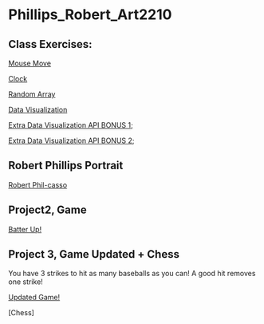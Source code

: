 
# Phillips_Robert_Art2210

## Class Exercises:

[Mouse Move](https://rmphill0210.github.io/Personal/Exercises/Phillips_Robert_Art2210_mouseMove_Fall2019/mouseMove.html)

[Clock](https://rmphill0210.github.io/Personal/Exercises/Phillips_Robert_Art2210_Clock_Fall2019/Clock.html)

[Random Array](https://rmphill0210.github.io/Personal/Exercises/Phillips_Robert_Art2210_randomArray_Fall2019/randomArray.html)

[Data Visualization](https://rmphill0210.github.io/Personal/Exercises/Phillips_Robert_Art2210_json_Fall2019/Nov4.html)

[Extra Data Visualization API BONUS 1](https://rmphill0210.github.io/Personal/Exercises/Phillips_Robert_Art2210_weather_Fall2019/Nov6.html);

[Extra Data Visualization API BONUS 2](https://rmphill0210.github.io/Personal/Exercises/Phillips_Robert_Art2210_ISS_Fall2019/Nov11.html);


## Robert Phillips Portrait

[Robert Phil-casso](https://rmphill0210.github.io/Personal/Projects/Phillips_Robert_ART2210_Self-portrait_Fall2019/Index.html)


## Project2, Game

[Batter Up!](https://rmphill0210.github.io/Personal/Projects/Phillips_Robert_Art2210_Game_Fall2019/Index.html)

<div align=left>

## Project 3, Game Updated + Chess

You have 3 strikes to hit as many baseballs as you can! A good hit removes one strike!

[Updated Game!](https://rmphill0210.github.io/Personal/Projects/Phillips_Robert_Art2210_Game_Fall2019/IndexUpdated.html)

[Chess]
